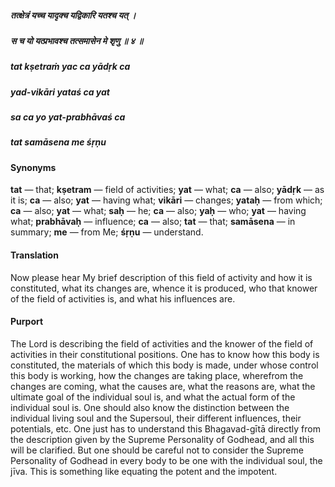 ##### तत्क्षेत्रं यच्च यादृक्च यद्विकारि यतश्च यत् ।
##### स च यो यत्प्रभावश्च तत्समासेन मे शृणु ॥ ४ ॥

##### tat kṣetraṁ yac ca yādṛk ca
##### yad-vikāri yataś ca yat
##### sa ca yo yat-prabhāvaś ca
##### tat samāsena me śṛṇu

#### Synonyms

**tat** — that; **kṣetram** — field of activities; **yat** — what; **ca** — also; **yādṛk** — as it is; **ca** — also; **yat** — having what; **vikāri** — changes; **yataḥ** — from which; **ca** — also; **yat** — what; **saḥ** — he; **ca** — also; **yaḥ** — who; **yat** — having what; **prabhāvaḥ** — influence; **ca** — also; **tat** — that; **samāsena** — in summary; **me** — from Me; **śṛṇu** — understand.

#### Translation

Now please hear My brief description of this field of activity and how it is constituted, what its changes are, whence it is produced, who that knower of the field of activities is, and what his influences are.

#### Purport

The Lord is describing the field of activities and the knower of the field of activities in their constitutional positions. One has to know how this body is constituted, the materials of which this body is made, under whose control this body is working, how the changes are taking place, wherefrom the changes are coming, what the causes are, what the reasons are, what the ultimate goal of the individual soul is, and what the actual form of the individual soul is. One should also know the distinction between the individual living soul and the Supersoul, their different influences, their potentials, etc. One just has to understand this Bhagavad-gītā directly from the description given by the Supreme Personality of Godhead, and all this will be clarified. But one should be careful not to consider the Supreme Personality of Godhead in every body to be one with the individual soul, the jīva. This is something like equating the potent and the impotent.